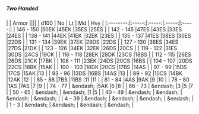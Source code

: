 ##### Two Handed

|      | Armor ||||
| d100 | No | Lt | Md | Hvy |
|:--------:|:-----:|:-----:|:-----:|:-----:|
| 146 - 150 |50EK |45EK |35ES |25ES |
| 142 - 145 |47ES |43ES |33ES |24ES |
| 138 - 141 |44EK |41EK |32EK |23ES |
| 135 - 137 |41ES |38ES |30ES |22DS |
| 131 - 134 |39EK |37EK |29DS |22DS |
| 127 - 130 |36ES |34ES |27DS |21DK |
| 123 - 126 |34EK |32EK |26DS |20CS |
| 119 - 122 |31ES |30DS |24CS |19CK |
| 116 - 118 |28EK |28DK |23CS |18BS |
| 112 - 115 |26ES |26DS |21CK |17BK |
| 108 - 111 |23EK |24DS |20CS |16BS |
| 104 - 107 |20DS |22CS |18BK |15AK |
| 100 - 103 |18DK |20CS |17BS |14AS |
| 97 - 99 |15DS |17CS |15AK |13 |
| 93 - 96 |13DS |16BS |14AS |13 |
| 89 - 92 |10CS |14BK |12AK |12 |
| 85 - 88 |7BS |11BS |11 |11 |
| 81 - 84 |4AS |9AK |9 |10 |
| 78 - 80 |1AS |7AS |7 |9 |
| 74 - 77 | &endash;  |5AK |6 |8 |
| 66 - 73 | &endash;  |3 |5 |7 |
| 50 - 65 | &endash;  | &endash;  |1 |5 |
| 40 - 49 | &endash;  | &endash;  | &endash;  | &endash;  |
| 4 - 39 | &endash;  | &endash;  | &endash;  | &endash;  |
| 1 - 3 | &endash;  | &endash;  | &endash;  | &endash;  |


